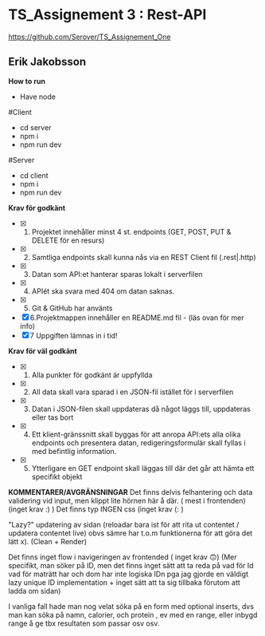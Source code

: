 # TS_Assignement 3 : Rest-API

https://github.com/Serover/TS_Assignement_One

## Erik Jakobsson

**How to run**

- Have node

#Client

- cd server
- npm i
- npm run dev

#Server

- cd client
- npm i
- npm run dev

**Krav för godkänt**

- [x] 1. Projektet innehåller minst 4 st. endpoints (GET, POST, PUT & DELETE för en resurs)
- [x] 2. Samtliga endpoints skall kunna nås via en REST Client fil (.rest|.http)
- [x] 3. Datan som API:et hanterar sparas lokalt i serverfilen
- [x] 4. APIét ska svara med 404 om datan saknas.
- [x] 5. Git & GitHub har använts
- [x] 6.Projektmappen innehåller en README.md fil - (läs ovan för mer info)
- [x] 7 Uppgiften lämnas in i tid!

**Krav för väl godkänt**

- [x] 1. Alla punkter för godkänt är uppfyllda
- [x] 2. All data skall vara sparad i en JSON-fil istället för i serverfilen
- [x] 3. Datan i JSON-filen skall uppdateras då något läggs till, uppdateras eller tas bort
- [x] 4. Ett klient-gränssnitt skall byggas för att anropa API:ets alla olika endpoints och
     presentera datan, redigeringsformulär skall fyllas i med befintlig information.
- [x] 5. Ytterligare en GET endpoint skall läggas till där det går att hämta ett specifikt objekt

**KOMMENTARER/AVGRÄNSNINGAR**
Det finns delvis felhantering och data validering vid input, men klippt lite hörnen här å där. ( mest i frontenden) (inget krav :) )
Det finns typ INGEN css (inget krav (: )

"Lazy?" updatering av sidan (reloadar bara ist för att rita ut contentet / updatera contentet live) obvs sämre
har t.o.m funktionerna för att göra det lätt x). (Clean + Render)

Det finns inget flow i navigeringen av frontended ( inget krav 🙃)
(Mer specifikt, man söker på ID, men det finns inget sätt att ta reda på vad för Id vad för maträtt har och dom har inte logiska IDn pga jag gjorde en väldigt lazy unique ID implementation + inget sätt att ta sig tillbaka förutom att ladda om sidan)

I vanliga fall hade man nog velat söka på en form med optional inserts, dvs man kan söka på namn, calorier, och protein , ev med en range, eller inbygd range å ge tbx resultaten som passar osv osv.
